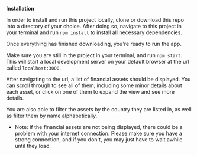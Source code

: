 **Installation**

In order to install and run this project locally, clone or download this repo into a directory of your choice. After doing so, navigate to this project in your terminal and run `npm install` to install all necessary dependencies.

Once everything has finished downloading, you're ready to run the app.

Make sure you are still in the project in your terminal, and run `npm start`. This will start a local development server on your default browser at the url called `localhost:3000`.

After navigating to the url, a list of financial assets should be displayed. You can scroll through to see all of them, including some minor details about each asset, or click on one of them to expand the view and see more details.

You are also able to filter the assets by the country they are listed in, as well as filter them by name alphabetically.

-   Note: If the financial assets are not being displayed, there could be a problem with your internet connection. Please make sure you have a strong connection, and if you don't, you may just have to wait awhile until they load.
